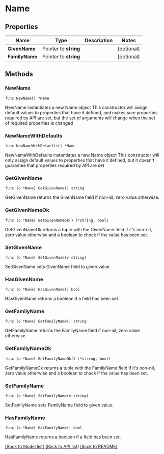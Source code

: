 # Name

## Properties

Name | Type | Description | Notes
------------ | ------------- | ------------- | -------------
**GivenName** | Pointer to **string** |  | [optional] 
**FamilyName** | Pointer to **string** |  | [optional] 

## Methods

### NewName

`func NewName() *Name`

NewName instantiates a new Name object
This constructor will assign default values to properties that have it defined,
and makes sure properties required by API are set, but the set of arguments
will change when the set of required properties is changed

### NewNameWithDefaults

`func NewNameWithDefaults() *Name`

NewNameWithDefaults instantiates a new Name object
This constructor will only assign default values to properties that have it defined,
but it doesn't guarantee that properties required by API are set

### GetGivenName

`func (o *Name) GetGivenName() string`

GetGivenName returns the GivenName field if non-nil, zero value otherwise.

### GetGivenNameOk

`func (o *Name) GetGivenNameOk() (*string, bool)`

GetGivenNameOk returns a tuple with the GivenName field if it's non-nil, zero value otherwise
and a boolean to check if the value has been set.

### SetGivenName

`func (o *Name) SetGivenName(v string)`

SetGivenName sets GivenName field to given value.

### HasGivenName

`func (o *Name) HasGivenName() bool`

HasGivenName returns a boolean if a field has been set.

### GetFamilyName

`func (o *Name) GetFamilyName() string`

GetFamilyName returns the FamilyName field if non-nil, zero value otherwise.

### GetFamilyNameOk

`func (o *Name) GetFamilyNameOk() (*string, bool)`

GetFamilyNameOk returns a tuple with the FamilyName field if it's non-nil, zero value otherwise
and a boolean to check if the value has been set.

### SetFamilyName

`func (o *Name) SetFamilyName(v string)`

SetFamilyName sets FamilyName field to given value.

### HasFamilyName

`func (o *Name) HasFamilyName() bool`

HasFamilyName returns a boolean if a field has been set.


[[Back to Model list]](../README.md#documentation-for-models) [[Back to API list]](../README.md#documentation-for-api-endpoints) [[Back to README]](../README.md)


